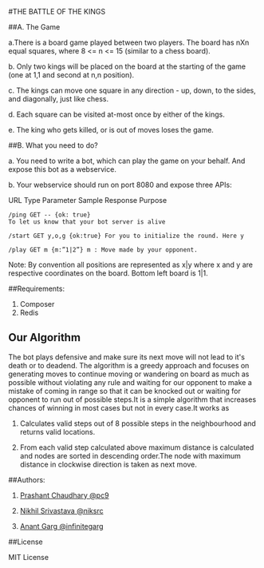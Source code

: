 #THE BATTLE OF THE KINGS

##A. The Game

a.There is a board game played between two players. The board has nXn equal 
squares, where 8 <= n <= 15  (similar to a chess board). 

b. Only two kings will be placed on the board at the starting of the game (one at 1,1 
and second at n,n position). 

c. The kings can move one square in any direction - up, down, to the sides, and 
diagonally, just like chess. 

d. Each square can be visited at-most once by either of the kings.

e. The king who gets killed, or is out of moves loses the game.

##B. What you need to do?

a. You need to write a bot, which can play the game on your behalf. And expose this bot as a webservice.

b. Your webservice should run on port 8080 and expose three APIs:

URL Type Parameter Sample Response Purpose 

````
/ping GET -- {ok: true} 
To let us know that your bot server is alive 
````
````
/start GET y,o,g {ok:true} For you to initialize the round. Here y 
````
````
/play GET m {m:”1|2”} m : Move made by your opponent.
````

Note: By convention all positions are represented as x|y where x and y are respective 
coordinates on the board. Bottom left board is 1|1.


##Requirements:

1. Composer
2. Redis


## Our Algorithm

The bot plays defensive and make sure its next move will not lead to it's death or to deadend. The algorithm is a greedy approach and focuses on generating moves to continue moving or wandering on board as much as possible without violating any rule and waiting for our opponent to make a mistake of coming in range so that it can be knocked out or waiting for opponent to run out of possible steps.It is a simple algorithm that increases chances of winning in most cases but not in every case.It works as

1. Calculates valid steps out of 8 possible steps in the neighbourhood and returns valid locations.

2. From each valid step calculated above maximum distance is calculated and nodes are sorted in descending order.The node with maximum distance in clockwise direction is taken as next move.   

##Authors:

1. [Prashant Chaudhary @pc9](http://github.com/pc9)

2. [Nikhil Srivastava @niksrc](http://github.com/niksrc)

3. [Anant Garg @infinitegarg](http://github.com/infinitegarg)


##License

MIT License